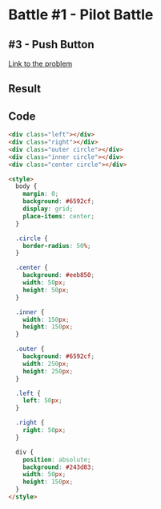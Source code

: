 # Battle #1 - Pilot Battle

## #3 - Push Button

[Link to the problem](https://cssbattle.dev/play/3)

## Result

## Code

```html
<div class="left"></div>
<div class="right"></div>
<div class="outer circle"></div>
<div class="inner circle"></div>
<div class="center circle"></div>

<style>
  body {
    margin: 0;
    background: #6592cf;
    display: grid;
    place-items: center;
  }

  .circle {
    border-radius: 50%;
  }

  .center {
    background: #eeb850;
    width: 50px;
    height: 50px;
  }

  .inner {
    width: 150px;
    height: 150px;
  }

  .outer {
    background: #6592cf;
    width: 250px;
    height: 250px;
  }

  .left {
    left: 50px;
  }

  .right {
    right: 50px;
  }

  div {
    position: absolute;
    background: #243d83;
    width: 50px;
    height: 150px;
  }
</style>
```
